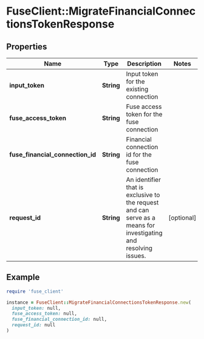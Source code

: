# FuseClient::MigrateFinancialConnectionsTokenResponse

## Properties

| Name | Type | Description | Notes |
| ---- | ---- | ----------- | ----- |
| **input_token** | **String** | Input token for the existing connection |  |
| **fuse_access_token** | **String** | Fuse access token for the fuse connection |  |
| **fuse_financial_connection_id** | **String** | Financial connection id for the fuse connection |  |
| **request_id** | **String** | An identifier that is exclusive to the request and can serve as a means for investigating and resolving issues. | [optional] |

## Example

```ruby
require 'fuse_client'

instance = FuseClient::MigrateFinancialConnectionsTokenResponse.new(
  input_token: null,
  fuse_access_token: null,
  fuse_financial_connection_id: null,
  request_id: null
)
```

